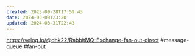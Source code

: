 ```yaml
---
created: 2023-09-28T17:59:43
date: 2024-03-08T23:20
updated: 2024-03-31T22:43
---
```

https://velog.io/@dhk22/RabbitMQ-Exchange-fan-out-direct
#message-queue
#fan-out